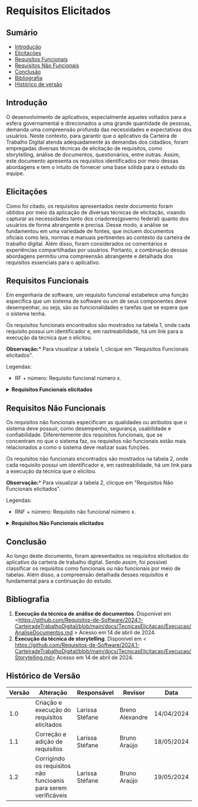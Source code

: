 # Requisitos Elicitados

## Sumário

* [Introdução](#Introdução)
* [Elicitações](#Principais-Funções-do-Aplicativo)
* [Requisitos Funcionais](#Requisitos-Funcionais)
* [Requisitos Não Funcionais](#Requisitos-Não-Funcionais)
* [Conclusão](#Conclusão)
* [Bibliografia](#Bibliografia)
* [Histórico de versão](#Histórico-de-versão)

## Introdução

O desenvolvimento de aplicativos, especialmente aqueles voltados para a esfera governamental e direcionados a uma grande quantidade de pessoas, demanda uma compreensão profunda das necessidades e expectativas dos usuários. Neste contexto, para garantir que o aplicativo da Carteira de Trabalho Digital atenda adequadamente às demandas dos cidadãos, foram empregadas diversas técnicas de elicitação de requisitos, como storytelling, análise de documentos, questionários, entre outras. Assim, este documento apresenta os requisitos identificados por meio dessas abordagens e tem o intuito de fornecer uma base sólida para o estudo da equipe.

## Elicitações

Como foi citado, os requisitos apresentados neste documento foram obtidos por meio da aplicação de diversas técnicas de elicitação, visando capturar as necessidades tanto dos criadores(governo federal) quanto dos usuários de forma abrangente e precisa. Desse modo, a análise se fundamentou em uma variedade de fontes, que incluem documentos oficiais como leis, normas e manuais pertinentes ao contexto da carteira de trabalho digital. Além disso, foram considerados os comentários e experiências compartilhadas por usuários. Portanto, a combinação dessas abordagens permitiu uma compreensão abrangente e detalhada dos requisitos essenciais para o aplicativo. 


## Requisitos Funcionais

Em engenharia de software, um requisito funcional estabelece uma função específica que um sistema de software ou um de seus componentes deve desempenhar, ou seja, são as funcionalidades e tarefas que se espera que o sistema tenha.

Os requisitos funcionais encontrados são mostrados na tabela 1, onde cada requisito possui um identificador e, em rastreabilidade, há um link para a execução da técnica que o elicitou.

**Observação:*** Para visualizar a tabela 1, clicque em "Requisitos Funcionais elicitados".

Legendas:

- RF + número: Requisito funcional número x.

<details>
  <summary size="20"><b> Requisitos Funcionais elicitados </b></summary> 

</center>

**Tabela 1**: Requisitos Funcionais.


| Identificação do Requisito | Requisito | Técnica de Elicitação | Implementação |
|-----------------------------|-----------|-----------------------|---------------|
| RF01                          | Usuário se registrar no aplicativo | Análise de documentos | Sim |
| RF02                          | Usuário poder fazer login para entrar na sua página pessoal | Análise de documentos | Sim |
| RF03                          | Usuário pode consultar suas informações pessoais | Análise de documentos | Sim |
| RF04                          | Usuário pode atualizar suas informações pessoais | entrevistas | Não |
| RF05                          | Usuário trabalhador pode consultar contratos de trabalho | Análise de documentos | Sim |
| RF06                          | Usuário trabalhador pode atualizar contratos de trabalho | Entrevistas | não |
| RF07                          | Usuário pode gerar PDF com dados da carteira | Análise de documentos | Sim |
| RF08                          | Usuário trabalhador visualizar gráficos com históricos e remunerações dos seus trabalhos | Análise de documentos | Sim |
| RF09                          | Usuário pode realizar anotações | Análise de documentos | Sim |
| RF10                          | Usuário trabalhador pode fazer denúncias trabalhistas contra a empresa | Entrevistas | Não |
| RF11                          | Usuário trabalhador pode consultar informações sobre o FGTS e o INSS| Storytelling | Não |
| RF12                          | Usuário trabalhador pode consultar benefícios (13º salário, férias remuneradas, adicional noturno, vale-transporte, vale-refeição, plano de saúde, abono salarial, benefício TAC-Taxista, Seguro Desemprego)| Análise de documentos, Entrevistas e Storytelling| incompleto |
| RF13                          | Usuário trabalhador pode solicitar benefícios | Análise de documentos e entrevistas | Incompleto |
| RF14                          | Usuário trabalhador pode atualizar(declarar) currículo | Entrevistas e Storytelling | Não |
| RF15                          | Usuário trabalhador pode  ativar modo de status (procurando emprego ou não) | Entrevistas | Não |
| RF16                          | Usuário trabalhador por verificar processor seletivos abertos | Análise de documentos | Incompleto |
| RF17                          | Usuário pode ocultar dados sensíveis | Análise de documentos e storytelling | Sim |
| RF18                          | Usuário trabalhador pode consultar o número da carteira e de série como CIPS | Storytelling | Não |
| RF19                          | Usuário recebem notificações do aplicativo | Análise de documentos e Storytelling | Não |
| RF20                          | Usuário pode consultar perguntas frequêntes | Storytelling e Entrevista| Não |
| RF21                          | Usuário empresa pode consultar dados dos funcionários | Entrevistas e análse de documento | Sim |
| RF22                          | Usuário empresa pode atualizar dados dos funcionários | Entrevistas e análse de documento | Incompleto |
| RF23                          | Usuário empresa pode consultar contratos de trabalho | Entrevistas e análse de documento | Incompleto |
| RF24                          | Usuário empresa pode gerar relatórios trabalhistas | Entrevistas | Incompleto |
| RF25                          | Usuário empresa pode gerenciar contratos de trabalho (adicionar novos, atualizar já existentes e encerrar contratos)| Entrevistas | Sim |
| RF26                          | Usuário empresa pode cadastrar benefícios para a empresa | Entrevistas e análse de documento | Incompleto |
| RF27                          | Usuário empresa pode gerenciar benefícios trabalhistas | Entrevistas | Incompleto |
| RF28                          | Usuário empresa escolher modo de status: "Possui vagas de emprego" ou "Não posui vagas de emprego" | Entrevistas | Não |


  **Fonte:** [Larissa Stéfane](https://github.com/SkywalkerSupreme)

 </center> 
 </details>

## Requisitos Não Funcionais

Os requisitos não funcionais especificam as qualidades ou atributos que o sistema deve possuir, como desempenho, segurança, usabilidade e confiabilidade. Diferentemente dos requisitos funcionais, que se concentram no que o sistema faz, os requisitos não funcionais estão mais relacionados a como o sistema deve realizar suas funções.

Os requisitos não funcionais encontrados são mostrados na tabela 2, onde cada requisito possui um identificador e, em rastreabilidade, há um link para a execução da técnica que o elicitou.

**Observação:*** Para visualizar a tabela 2, clicque em "Requisitos Não Funcionais elicitados".

Legendas:

- RNF + número: Requisito não funcional número x.

<details>
  <summary size="20"><b> Requisitos Não Funcionais elicitados </b></summary> 
 
</center>

**Tabela 2**: Requisitos Não Funcionais Verificáveis.

| Identificação do Requisito | Requisito                                                                                                                                                  | Técnica de Elicitação | Implementação |
|-----------------------------|------------------------------------------------------------------------------------------------------------------------------------------------------------|-----------------------|---------------|
| RNF01                         | O sistema deve processar solicitações da carteira de trabalho em no máximo 2 minutos.                                                                                                            | Análise de documentos     | Parcialmente          |
| RNF02                         | O sistema deve ser capaz de escalar para suportar até 1 milhão de usuários simultâneos e permitir personalização das interfaces de usuário.                                                                                          | Análise de documentos     | Parcialmente            |
| RNF03                         | O sistema deve suportar um aumento de 100% no volume de dados, transações e número de usuários sem degradação perceptível no desempenho. | Análise de documentos    | Sim           |
| RNF04                         | O sistema deve ser capaz de processar até 10.000 transações por segundo, mesmo em picos de uso nacional.                                                   | Análise de documentos     | Parcialmente (Foi relatado casos de lentidão, talvez devido a grande demanda)          |
| RNF05                         | Todos os textos do sistema devem seguir os padrões tipográficos e de siglas, abreviações e erros conforme as normas.                                                                       | Análise de documentos    | Sim           |
| RNF06                         | A interface do usuário deve estar em conformidade com os manuais de interface gov.br.                                                                                                     | Análise de documentos     | Parcialmente           |
| RNF07                         | A interface do sistema deve incluir todos os elementos básicos de design do Padrão Digital de Governo.                                                                                    | Análise de documentos    | Parcialmente           |
| RNF08                         | O sistema deve implementar autenticação multifator, criptografia AES-256, controle de acesso baseado em funções, e logs de auditoria detalhados. | Análise de documentos | Sim           |
| RNF09                      | O sistema deve garantir a conformidade com a LGPD (Lei Geral de Proteção de Dados).                                                                            | Análise de documentos     | Sim           |
| RNF10                       | O sistema deve oferecer suporte a ampliadores de telas, leitores de telas, programas de reconhecimento de voz, teclados alternativos e dispositivos apontadores alternativos, e ser testado com pelo menos duas ferramentas de acessibilidade diferentes. | Análise de documentos | Parcialmente          |
| RNF11                         | O sistema deve permitir a integração completa com os processos de negócios governamentais, conforme especificado na documentação de requisitos. | Análise de documentos e Storytelling | Parcialmente |
| RNF12                        | O sistema deve utilizar vocabulários controlados e taxonomias padrão do governo, conforme especificado na documentação.| Análise de documentos | Sim |
| RNF13                         | O sistema deve processar solicitações de carteira de trabalho em no máximo 2 minutos, com uma taxa de sucesso de 99%. | Análise de documentos e storytelling| Parcialmente (Algumas vezes o aplicativo apresenta erro) |
| RNF14                       | O aplicativo deve seguir padrões de design aceitos por empresas e instituições, com uma taxa de conformidade de 95% nas avaliações de usabilidade. | Storytelling | Parcialmente |
| RNF15                         | O acesso às funcionalidades principais do aplicativo deve exigir autenticação biométrica e ser completado em menos de 30 segundos. | Storytelling | Parcialmente |
| RNF16                         | O sistema deve permitir ao usuário atualizar seus dados em no máximo 15 minutos, sem a necessidade de intermediários, com uma taxa de sucesso de 95%. | Storytelling | Parcialmente |
| RNF17                         | O sistema deve apresentar dados pessoais com orientações claras e links para correção, com uma taxa de conformidade de 100% nas verificações. | Storytelling | Parcialmente |
| RNF18                         | O sistema deve listar contratos de trabalho com todos os detalhes relevantes, atualizados em tempo real. | Análise de documentos e storytelling | Parcialmente|
| RNF20                         | O sistema deve ser totalmente integrado com o eSocial, com uma taxa de sincronização de dados de 99%. | Análise de documentos | Parcialmente |
| RNF21                         | O sistema deve ser totalmente integrado com o portal gov.br, com uma taxa de sincronização de dados de 99%. | Análise de documentos | Parcialmente |
| RNF22                         | O sistema deve permitir integração com pelo menos cinco outros sistemas de software, conforme especificado na documentação de requisitos. | Análise de documentos     | Parcialmente          |
| RNF23                         | O sistema deve enviar notificações precisas com uma taxa de falsos positivos inferior a 5%. | Storytelling | Parcialmente |
| RNF24                         | O aplicativo deve ser compatível com iOS, Android e Windows, sem apresentar falhas críticas em nenhum dos sistemas operacionais suportados. | Storytelling | Parcialmente (Apresenta problemas em iOS) |
| RNF25                         | O sistema deve atualizar os dados do usuário automaticamente a cada 24 horas para evitar defasagem, com uma taxa de sucesso de 99%. | Storytelling | Parcialmente |


**Fonte:** [Larissa Stéfane](https://github.com/SkywalkerSupreme)

</center>

</details>

## Conclusão

Ao longo deste documento, foram apresentados os requisitos elicitados do aplicativo da carteira de trabalho digital. Sendo assim, foi possível classificar os requisitos como funcionais ou não funcionais por meio de tabelas. Além disso, a compreensão detalhada desses requisitos é fundamental para a continuação do estudo.


##  Bibliografia


1. **Execução da técnica de análise de documentos**. Disponível em <https://github.com/Requisitos-de-Software/2024.1-CarteiradeTrabalhoDigital/blob/main/docs/TecnicasElicitacao/Execucao/AnaliseDocumentos.md > Acesso em 14 de abril de 2024.
2. **Execução da técnica de storytelling**. Disponível em < https://github.com/Requisitos-de-Software/2024.1-CarteiradeTrabalhoDigital/blob/main/docs/TecnicasElicitacao/Execucao/Storytelling.md> Acesso em 14 de abril de 2024.


## Histórico de Versão

| Versão | Alteração | Responsável | Revisor | Data |
| - | - | - | - | - |
| 1.0 | Criação e execução do requisitos elicitados | Larissa Stéfane | Breno Alexandre |  14/04/2024 |
| 1.1 | Correção e adição de requisitos| Larissa Stéfane | Bruno Araújo |  18/05/2024 |
| 1.2 | Corrigindo os requisitos não funcioanis para serem verificáveis| Larissa Stéfane | Bruno Araújo |  19/05/2024 |
